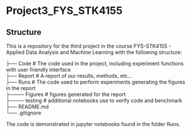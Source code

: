 # Project3_FYS_STK4155

## Structure

This is a repository for the third project in the course FYS-STK4155 - Applied Data Analysis and Machine Learning with the following structure:

├── Code # The code used in the project, including experiment functions with user friendly interface \
├── Report # A report of our results, methods, etc...\
├── Runs # The code used to perform experiments generating the figures in the report\
├──── Figures # figures generated for the report\
├──── testing # additional notebooks use to verify code and benchmark \
├── README.md \
└── .gitignore

The code is demonstrated in jupyter notebooks found in the folder Runs. 



